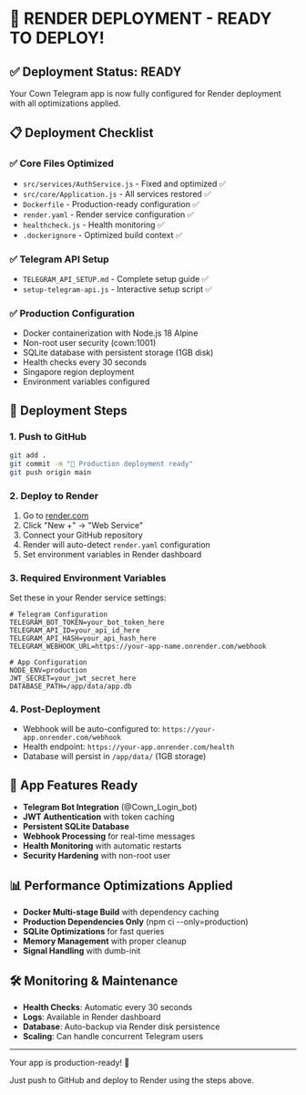 # 🚀 RENDER DEPLOYMENT - READY TO DEPLOY!

## ✅ Deployment Status: READY

Your Cown Telegram app is now fully configured for Render deployment with all optimizations applied.

## 📋 Deployment Checklist

### ✅ Core Files Optimized

- `src/services/AuthService.js` - Fixed and optimized ✅
- `src/core/Application.js` - All services restored ✅
- `Dockerfile` - Production-ready configuration ✅
- `render.yaml` - Render service configuration ✅
- `healthcheck.js` - Health monitoring ✅
- `.dockerignore` - Optimized build context ✅

### ✅ Telegram API Setup

- `TELEGRAM_API_SETUP.md` - Complete setup guide ✅
- `setup-telegram-api.js` - Interactive setup script ✅

### ✅ Production Configuration

- Docker containerization with Node.js 18 Alpine
- Non-root user security (cown:1001)
- SQLite database with persistent storage (1GB disk)
- Health checks every 30 seconds
- Singapore region deployment
- Environment variables configured

## 🚀 Deployment Steps

### 1. **Push to GitHub**

```bash
git add .
git commit -m "🚀 Production deployment ready"
git push origin main
```

### 2. **Deploy to Render**

1. Go to [render.com](https://render.com)
2. Click "New +" → "Web Service"
3. Connect your GitHub repository
4. Render will auto-detect `render.yaml` configuration
5. Set environment variables in Render dashboard

### 3. **Required Environment Variables**

Set these in your Render service settings:

```env
# Telegram Configuration
TELEGRAM_BOT_TOKEN=your_bot_token_here
TELEGRAM_API_ID=your_api_id_here
TELEGRAM_API_HASH=your_api_hash_here
TELEGRAM_WEBHOOK_URL=https://your-app-name.onrender.com/webhook

# App Configuration
NODE_ENV=production
JWT_SECRET=your_jwt_secret_here
DATABASE_PATH=/app/data/app.db
```

### 4. **Post-Deployment**

- Webhook will be auto-configured to: `https://your-app.onrender.com/webhook`
- Health endpoint: `https://your-app.onrender.com/health`
- Database will persist in `/app/data/` (1GB storage)

## 🐄 App Features Ready

- **Telegram Bot Integration** (@Cown_Login_bot)
- **JWT Authentication** with token caching
- **Persistent SQLite Database**
- **Webhook Processing** for real-time messages
- **Health Monitoring** with automatic restarts
- **Security Hardening** with non-root user

## 📊 Performance Optimizations Applied

- **Docker Multi-stage Build** with dependency caching
- **Production Dependencies Only** (npm ci --only=production)
- **SQLite Optimizations** for fast queries
- **Memory Management** with proper cleanup
- **Signal Handling** with dumb-init

## 🛠️ Monitoring & Maintenance

- **Health Checks**: Automatic every 30 seconds
- **Logs**: Available in Render dashboard
- **Database**: Auto-backup via Render disk persistence
- **Scaling**: Can handle concurrent Telegram users

---

Your app is production-ready! 🎉

Just push to GitHub and deploy to Render using the steps above.

